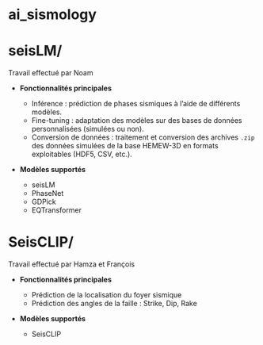 # ai_sismology
# **seisLM/**
  Travail effectué par Noam

  * **Fonctionnalités principales**

    * Inférence : prédiction de phases sismiques à l’aide de différents modèles.
    * Fine-tuning : adaptation des modèles sur des bases de données personnalisées (simulées ou non).
    * Conversion de données : traitement et conversion des archives `.zip` des données simulées de la base HEMEW-3D en formats exploitables (HDF5, CSV, etc.).
  * **Modèles supportés**

    * seisLM
    * PhaseNet
    * GDPick
    * EQTransformer

# **SeisCLIP/**
  Travail effectué par Hamza et François

  * **Fonctionnalités principales**
       
    * Prédiction de la localisation du foyer sismique
    * Prédiction des angles de la faille : Strike, Dip, Rake

  * **Modèles supportés**

    * SeisCLIP
